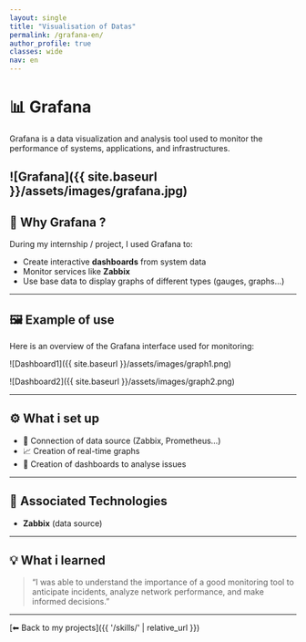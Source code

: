 ```yaml
---
layout: single
title: "Visualisation of Datas"
permalink: /grafana-en/
author_profile: true
classes: wide
nav: en
---
```


# 📊 Grafana

Grafana is a data visualization and analysis tool used to monitor the performance of systems, applications, and infrastructures.

![Grafana]({{ site.baseurl }}/assets/images/grafana.jpg)
---

## 🧠 Why Grafana ?

During my internship / project, I used Grafana to:

- Create interactive **dashboards** from system data
- Monitor services like **Zabbix**
- Use base data to display graphs of different types (gauges, graphs...)

---

## 🖼️ Example of use

Here is an overview of the Grafana interface used for monitoring:

![Dashboard1]({{ site.baseurl }}/assets/images/graph1.png)

![Dashboard2]({{ site.baseurl }}/assets/images/graph2.png)

---

## ⚙️ What i set up

- 🔌 Connection of data source (Zabbix, Prometheus…)
- 📈 Creation of real-time graphs
- 🚨 Creation of dashboards to analyse issues

---

## 🧩 Associated Technologies

- **Zabbix** (data source)

---

## 💡 What i learned

> “I was able to understand the importance of a good monitoring tool to anticipate incidents, analyze network performance, and make informed decisions.”

---

[⬅ Back to my projects]({{ '/skills/' | relative_url }})

